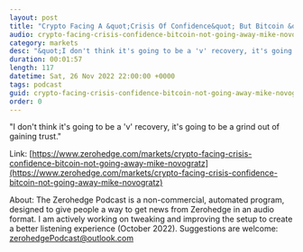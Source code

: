 ```yaml
---
layout: post
title: "Crypto Facing A &quot;Crisis Of Confidence&quot; But Bitcoin &quot;Is Not Going Away&quot;: Mike Novogratz"
audio: crypto-facing-crisis-confidence-bitcoin-not-going-away-mike-novogratz-0
category: markets
desc: "&quot;I don't think it's going to be a 'v' recovery, it's going to be a grind out of gaining trust.&quot;"
duration: 00:01:57
length: 117
datetime: Sat, 26 Nov 2022 22:00:00 +0000
tags: podcast
guid: crypto-facing-crisis-confidence-bitcoin-not-going-away-mike-novogratz-0
order: 0
---
```

&quot;I don't think it's going to be a 'v' recovery, it's going to be a grind out of gaining trust.&quot;

Link: [https://www.zerohedge.com/markets/crypto-facing-crisis-confidence-bitcoin-not-going-away-mike-novogratz](https://www.zerohedge.com/markets/crypto-facing-crisis-confidence-bitcoin-not-going-away-mike-novogratz)

About: The Zerohedge Podcast is a non-commercial, automated program, designed to give people a way to get news from Zerohedge in an audio format.  I am actively working on tweaking and improving the setup to create a better listening experience (October 2022).  Suggestions are welcome: [zerohedgePodcast@outlook.com](mailto:zerohedgePodcast@outlook.com)